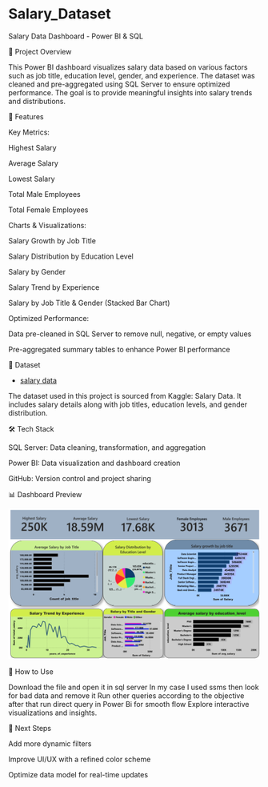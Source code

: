 # Salary_Dataset
Salary Data Dashboard - Power BI & SQL

📌 Project Overview

This Power BI dashboard visualizes salary data based on various factors such as job title, education level, gender, and experience. The dataset was cleaned and pre-aggregated using SQL Server to ensure optimized performance. The goal is to provide meaningful insights into salary trends and distributions.

🎯 Features

Key Metrics:

Highest Salary

Average Salary

Lowest Salary

Total Male Employees

Total Female Employees

Charts & Visualizations:

Salary Growth by Job Title

Salary Distribution by Education Level

Salary by Gender

Salary Trend by Experience

Salary by Job Title & Gender (Stacked Bar Chart)

Optimized Performance:

Data pre-cleaned in SQL Server to remove null, negative, or empty values

Pre-aggregated summary tables to enhance Power BI performance

📂 Dataset 
- <a href="https://www.kaggle.com/datasets/mohithsairamreddy/salary-data">salary data </a>

The dataset used in this project is sourced from Kaggle: Salary Data. It includes salary details along with job titles, education levels, and gender distribution.

🛠️ Tech Stack

SQL Server: Data cleaning, transformation, and aggregation

Power BI: Data visualization and dashboard creation

GitHub: Version control and project sharing

📊 Dashboard Preview

![Salary Dashboard](https://raw.githubusercontent.com/Jaswinder-spec/salary_dataset/refs/heads/main/Screenshot%202025-03-20%20174756.png)


🚀 How to Use

Download the file and open it in sql server In my case I used ssms then look for bad data and remove it 
Run other queries according to the objective after that run direct query in Power Bi for smooth flow
Explore interactive visualizations and insights.

📌 Next Steps

Add more dynamic filters

Improve UI/UX with a refined color scheme

Optimize data model for real-time updates

 
 

